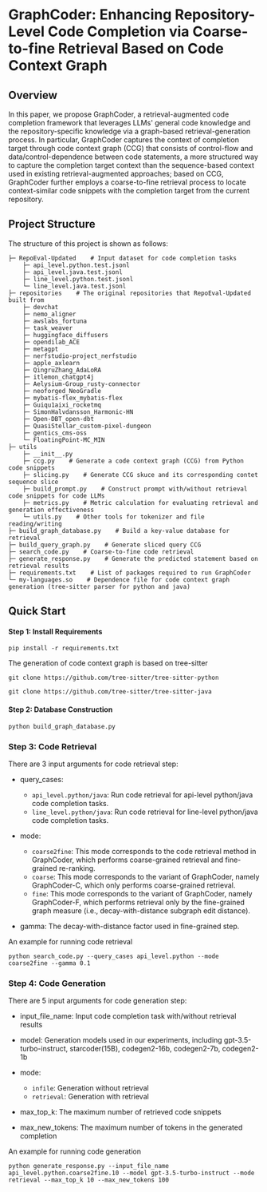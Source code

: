 # GraphCoder: Enhancing Repository-Level Code Completion via Coarse-to-fine Retrieval Based on Code Context Graph

## Overview

In this paper, we propose GraphCoder, a retrieval-augmented code completion framework that leverages LLMs' general code knowledge and the repository-specific knowledge via a graph-based retrieval-generation process. In particular, GraphCoder captures the context of completion target through code context graph (CCG) that consists of control-flow and data/control-dependence between code statements, a more structured way to capture the completion target context than the sequence-based context used in existing retrieval-augmented approaches; based on CCG, GraphCoder further employs a coarse-to-fine retrieval process to locate context-similar code snippets with the completion target from the current repository.

## Project Structure

The structure of this project is shown as follows:

```
├─ RepoEval-Updated    # Input dataset for code completion tasks
    ├─ api_level.python.test.jsonl
    ├─ api_level.java.test.jsonl
    ├─ line_level.python.test.jsonl
    └─ line_level.java.test.jsonl
├─ repositories    # The original repositories that RepoEval-Updated built from
    ├─ devchat
    ├─ nemo_aligner
    ├─ awslabs_fortuna
    ├─ task_weaver
    ├─ huggingface_diffusers
    ├─ opendilab_ACE
    ├─ metagpt
    ├─ nerfstudio-project_nerfstudio
    ├─ apple_axlearn
    ├─ QingruZhang_AdaLoRA
    ├─ itlemon_chatgpt4j
    ├─ Aelysium-Group_rusty-connector
    ├─ neoforged_NeoGradle
    ├─ mybatis-flex_mybatis-flex
    ├─ Guiqu1aixi_rocketmq
    ├─ SimonHalvdansson_Harmonic-HN
    ├─ Open-DBT_open-dbt
    ├─ QuasiStellar_custom-pixel-dungeon
    ├─ gentics_cms-oss
    └─ FloatingPoint-MC_MIN
├─ utils
    ├─ __init__.py
    ├─ ccg.py    # Generate a code context graph (CCG) from Python code snippets
    ├─ slicing.py    # Generate CCG skuce and its corresponding contet sequence slice
    ├─ build_prompt.py    # Construct prompt with/without retrieval code snippets for code LLMs
    ├─ metrics.py    # Metric calculation for evaluating retrieval and generation effectiveness
    └─ utils.py    # Other tools for tokenizer and file reading/writing
├─ build_graph_database.py    # Build a key-value database for retrieval
├─ build_query_graph.py    # Generate sliced query CCG
├─ search_code.py    # Coarse-to-fine code retrieval
├─ generate_response.py    # Generate the predicted statement based on retrieval results
├─ requirements.txt    # List of packages required to run GraphCoder
└─ my-languages.so    # Dependence file for code context graph generation (tree-sitter parser for python and java)
```

## Quick Start

#### Step 1: Install Requirements

```
pip install -r requirements.txt
```

The generation of code context graph is based on tree-sitter
```
git clone https://github.com/tree-sitter/tree-sitter-python
```
```
git clone https://github.com/tree-sitter/tree-sitter-java
```
#### Step 2: Database Construction

```
python build_graph_database.py
```

### Step 3: Code Retrieval

There are 3 input arguments for code retrieval step:

  - query_cases: 
    - `api_level.python/java`: Run code retrieval for api-level python/java code completion tasks.
    - `line_level.python/java`: Run code retrieval for line-level python/java code completion tasks.

  - mode:
    - `coarse2fine`: This mode corresponds to the code retrieval method in GraphCoder, which performs coarse-grained retrieval and fine-grained re-ranking.
    - `coarse`: This mode corresponds to the variant of GraphCoder, namely GraphCoder-C, which only performs coarse-grained retrieval.
    - `fine`: This mode corresponds to the variant of GraphCoder, namely GraphCoder-F, which performs retrieval only by the fine-grained graph measure (i.e., decay-with-distance subgraph edit distance).

  - gamma: The decay-with-distance factor used in fine-grained step.
    
An example for running code retrieval

```
python search_code.py --query_cases api_level.python --mode coarse2fine --gamma 0.1
```

### Step 4: Code Generation

There are 5 input arguments for code generation step:

  - input_file_name: Input code completion task with/without retrieval results

  - model: Generation models used in our experiments, including gpt-3.5-turbo-instruct, starcoder(15B), codegen2-16b, codegen2-7b, codegen2-1b

  - mode:
    - `infile`: Generation without retrieval
    - `retrieval`: Generation with retrieval

  - max_top_k: The maximum number of retrieved code snippets

  - max_new_tokens: The maximum number of tokens in the generated completion

    
An example for running code generation

```
python generate_response.py --input_file_name api_level.python.coarse2fine.10 --model gpt-3.5-turbo-instruct --mode retrieval --max_top_k 10 --max_new_tokens 100
```
